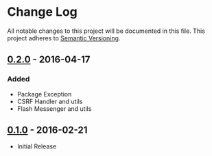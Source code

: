# Change Log
All notable changes to this project will be documented in this file.
This project adheres to [Semantic Versioning](http://semver.org/).


## [0.2.0] - 2016-04-17
### Added
- Package Exception
- CSRF Handler and utils
- Flash Messenger and utils


## [0.1.0] - 2016-02-21
- Initial Release

[0.2.0]: https://github.com/vperyod/vperyod.session-handler/compare/0.1.0...0.2.0
[0.1.0]: https://github.com/vperyod/vperyod.session-handler/releases/tag/0.1.0

